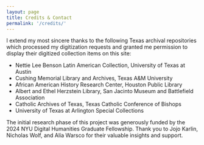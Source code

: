 ```yaml
---
layout: page
title: Credits & Contact
permalink: '/credits/'
---
```


I extend my most sincere thanks to the following Texas archival repositories which processed my digitization requests and granted me permission to display their digitized collection items on this site: 
- Nettie Lee Benson Latin American Collection, University of Texas at Austin
- Cushing Memorial Library and Archives, Texas A&M University
- African American History Research Center, Houston Public Library
- Albert and Ethel Herzstein Library, San Jacinto Museum and Battlefield Association
- Catholic Archives of Texas, Texas Catholic Conference of Bishops
- University of Texas at Arlington Special Collections

The initial research phase of this project was generously funded by the 2024 NYU Digital Humanities Graduate Fellowship. Thank you to Jojo Karlin, Nicholas Wolf, and Alía Warsco for their valuable insights and support. 
